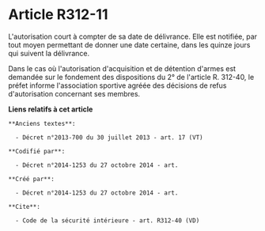 # Article R312-11

L'autorisation court à compter de sa date de délivrance. Elle est notifiée, par tout moyen permettant de donner une date
certaine, dans les quinze jours qui suivent la délivrance. 

Dans le cas où l'autorisation d'acquisition et de détention d'armes est demandée sur le fondement des dispositions du 2° de
l'article R. 312-40, le préfet informe l'association sportive agréée des décisions de refus d'autorisation concernant ses
membres.

**Liens relatifs à cet article**

	**Anciens textes**:

	  - Décret n°2013-700 du 30 juillet 2013 - art. 17 (VT)

	**Codifié par**:

	  - Décret n°2014-1253 du 27 octobre 2014 - art.

	**Créé par**:

	  - Décret n°2014-1253 du 27 octobre 2014 - art.

	**Cite**:

	  - Code de la sécurité intérieure - art. R312-40 (VD)
